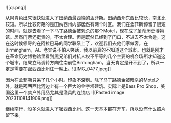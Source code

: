 
![[qr.png]]

从阿肯色出来很快就进入了田纳西最西端的孟菲斯。田纳西州东西比较长，南北比较短。所以比较奇葩的是田纳西州内部居然有两个时区。我们在孟菲斯停留了很短的时间，就是去看了一下马丁路德金被刺杀的那个Motel，现在成了革命历史博物馆。居然门票还挺贵的，不太合理。但是既然已经到了门口，不进去不太合适。这在这时候领导的在阿拉巴马的同学联系上了，欢迎我们去他们家做客。在Birmingham，Al。老实说不怕人笑话，我以前真的不知道这个城市。也就是刚才在革命历史博物馆里看到黑兄弟们对抗人权不平等的几个主要的机会场所才知道这个城市。结果立马调转方向往南前往Birmingham。当天肯定是开不到了，所以一定是需要在密西西比州住一晚上。![[IMG_0477.jpeg]]



因为在孟菲斯只呆了几个小时。印象不深刻。除了马丁路德金被暗杀的Motel之外，就是密西西比河边上有一个巨大的金字塔建筑。实际上是Bass Pro Shop，美国这里一个卖户外用品尤其是渔具的连锁店
![[Pasted image 20231108141906.png]]

继续南行，没多久就进入了密西西比州。这一天基本都在开车，所以没有什么照片留下来。
